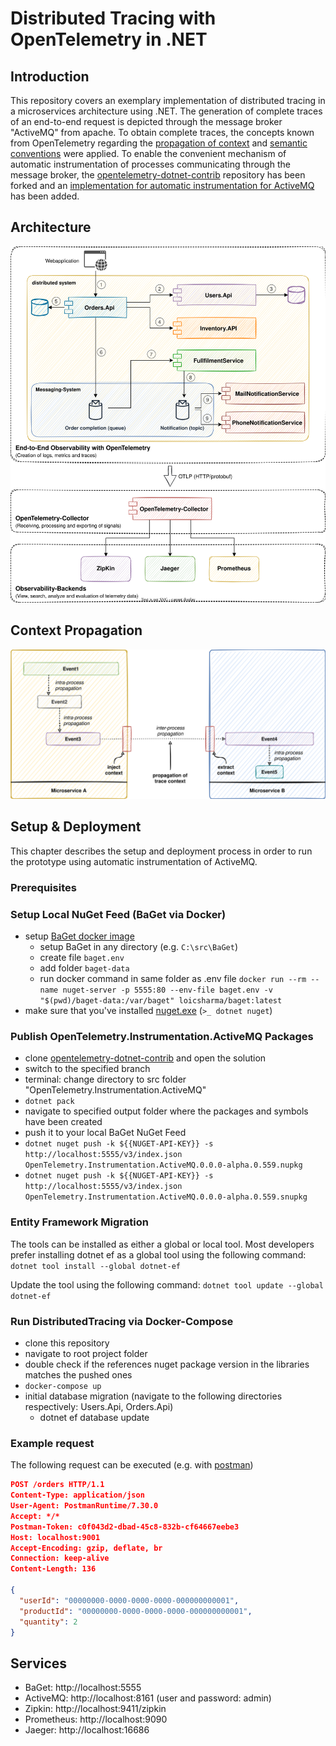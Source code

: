 # Distributed Tracing with OpenTelemetry in .NET
## Introduction
This repository covers an exemplary implementation of distributed tracing in a microservices architecture using .NET. The generation of complete traces of an end-to-end request is depicted through the message broker "ActiveMQ" from apache. To obtain complete traces, the concepts known from OpenTelemetry regarding the [propagation of context](https://opentelemetry.io/docs/reference/specification/context/api-propagators/) and [semantic conventions](https://opentelemetry.io/docs/reference/specification/trace/semantic_conventions/messaging/) were applied. To enable the convenient mechanism of automatic instrumentation of processes communicating through the message broker, the [opentelemetry-dotnet-contrib](https://github.com/open-telemetry/opentelemetry-dotnet-contrib) repository has been forked and an [implementation for automatic instrumentation for ActiveMQ](https://github.com/gruabamike/opentelemetry-dotnet-contrib/tree/feature/activemq-instrumentation) has been added.

## Architecture
![Alt prototype architecture](./docs/images/architecture.svg)

## Context Propagation
![Alt context propagation](./docs/images/context_propagation.svg)

## Setup & Deployment
This chapter describes the setup and deployment process in order to run the prototype using automatic instrumentation of ActiveMQ.

### Prerequisites
### Setup Local NuGet Feed (BaGet via Docker)

* setup [BaGet docker image](https://loic-sharma.github.io/BaGet/installation/docker/)
    * setup BaGet in any directory (e.g. ```C:\src\BaGet```)
    * create file ```baget.env```
    * add folder ```baget-data```
    * run docker command in same folder as .env file ```docker run --rm --name nuget-server -p 5555:80 --env-file baget.env -v "$(pwd)/baget-data:/var/baget" loicsharma/baget:latest```
* make sure that you've installed [nuget.exe](https://www.nuget.org/downloads) (```>_ dotnet nuget```)

### Publish OpenTelemetry.Instrumentation.ActiveMQ Packages
* clone [opentelemetry-dotnet-contrib](https://github.com/gruabamike/opentelemetry-dotnet-contrib/tree/feature/activemq-instrumentation) and open the solution
* switch to the specified branch
* terminal: change directory to src folder "OpenTelemetry.Instrumentation.ActiveMQ"
* ```dotnet pack```
* navigate to specified output folder where the packages and symbols have been created
* push it to your local BaGet NuGet Feed 
* ```dotnet nuget push -k ${{NUGET-API-KEY}} -s http://localhost:5555/v3/index.json OpenTelemetry.Instrumentation.ActiveMQ.0.0.0-alpha.0.559.nupkg```
* ```dotnet nuget push -k ${{NUGET-API-KEY}} -s http://localhost:5555/v3/index.json OpenTelemetry.Instrumentation.ActiveMQ.0.0.0-alpha.0.559.snupkg```

### Entity Framework Migration
The tools can be installed as either a global or local tool. Most developers prefer installing dotnet ef as a global tool using the following command:
```dotnet tool install --global dotnet-ef```

Update the tool using the following command:
```dotnet tool update --global dotnet-ef```

### Run DistributedTracing via Docker-Compose
* clone this repository
* navigate to root project folder
* double check if the references nuget package version in the libraries matches the pushed ones
* ```docker-compose up```
* initial database migration (navigate to the following directories respectively: Users.Api, Orders.Api)
    * dotnet ef database update

### Example request
The following request can be executed (e.g. with [postman](https://www.postman.com/))

```json
POST /orders HTTP/1.1
Content-Type: application/json
User-Agent: PostmanRuntime/7.30.0
Accept: */*
Postman-Token: c0f043d2-dbad-45c8-832b-cf64667eebe3
Host: localhost:9001
Accept-Encoding: gzip, deflate, br
Connection: keep-alive
Content-Length: 136
 
{
  "userId": "00000000-0000-0000-0000-000000000001",
  "productId": "00000000-0000-0000-0000-000000000001",
  "quantity": 2
}
```

## Services
* BaGet: http://localhost:5555
* ActiveMQ: http://localhost:8161 (user and password: admin)
* Zipkin: http://localhost:9411/zipkin
* Prometheus: http://localhost:9090
* Jaeger: http://localhost:16686

